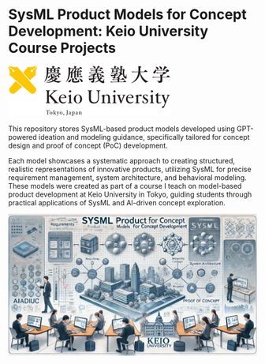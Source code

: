 # SysML Product Models for Concept Development: Keio University Course Projects

![Keio University Logo](keio.png)

This repository stores SysML-based product models developed using GPT-powered ideation and modeling guidance, specifically tailored for concept design and proof of concept (PoC) development. 

Each model showcases a systematic approach to creating structured, realistic representations of innovative products, utilizing SysML for precise requirement management, system architecture, and behavioral modeling. These models were created as part of a course I teach on model-based product development at Keio University in Tokyo, guiding students through practical applications of SysML and AI-driven concept exploration.

![Keio University Logo](courseimg.webp)
